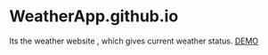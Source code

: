# WeatherApp.github.io
Its the weather website , which gives current weather status.
[DEMO](https://ameygodse007.github.io/WeatherApp.github.io/)
